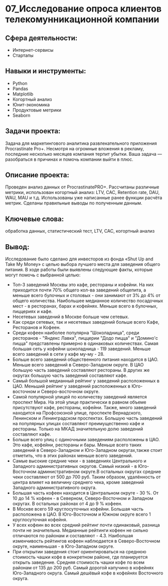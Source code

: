 # 07_Исследование опроса клиентов телекомунникационной компании
## Сфера деятельности:
- Интернет-сервисы
- Стартапы
## Навыки и инструменты:
- Python
- Pandas
- Matplotlib
- Когортный анализ
- Юнит-экономика
- Продуктовые метрики
- Seaborn
## Задачи проекта:
Задача для маркетингового аналитика развлекательного приложения Procrastinate Pro+. Несмотря на огромные вложения в рекламу, последние несколько месяцев компания терпит убытки. Ваша задача — разобраться в причинах и помочь компании выйти в плюс.
## Описание проекта:
Проведен анализ данных от ProcrastinatePRO+.
Рассчитаны различные метрики, использован когортный анализ: LTV, CAC, Retention rate, DAU, WAU, MAU и т.д. Использованы уже написанные ранее функции расчёта метрик. Сделаны правильные выводы по полученным данным.
## Ключевые слова:
обработка данных, статистический тест, LTV, CAC, когортный анализ
## Вывод:
Исследование было сделано для инвесторов из фонда «Shut Up and Take My Money» с целью выбора лучшего места для заведения общего питания. В ходе работы были выявлены следующие факты, которые могут помочь с выбранной целью:

- Топ-3 заведений Москвы это кафе, рестораны и кофейни. На них приходится почти 70% общего кол-ва заведений общепита, а меньше всего булочных и столовых - они занимают от 3% до 4% от общего количества.
Наибольшее медианное количество посадочных мест - в ресторанах, барах и кофейнях. Меньше всего в булочных, пиццериях и кафе.
- Несетевых заведений в Москве больше чем сетевых.
- Как среди сетевых, так и несетевых заведений больше всего Кафе, Ресторанов и Кофеен.
- Среди кофеен наиболее популярна "Шоколадница", среди ресторанов - "Яндекс Лавка", пиццерии "Додо пицца" и "Домино'с пицца" представлены примерно в одинаковых количествах. Самая большая сеть у кофейни шоколадница - 119 заведений. Меньше всего заведений в сети у кафе му-му - 28.
- Больше всего заведений общественного питания находится в ЦАО. Меньше всего заведений в Северо-Западном округе. В ЦАО большую часть заведений составляют рестораны. В других же округах большую часть заведений составляют кафе.
- Самый большой медианный рейтинг у заведений расположенных в ЦАО. Меньший рейтинг у заведений расположенных в Юго-восточном и Северо-восточном округе.
- Самой популярной улицей по количеству заведений является проспект Мира. На этой улице практически в равном объеме присутствуют кафе, рестораны, кофейни. Также, много заведений находится на Профсоюзной улице, проспекте Вернадского, Ленинском и Ленинградском проспектах. Большую часть заведений на популярных улицах составляют преимущественно кафе и рестораны. Только на МКАД значительную долю заведений составляют кафе.
- Больше всего улиц с одиночными заведениям расположены в ЦАО. Это кафе, кофейни, рестораны и бары. Меньше всего таких заведений в Северо-Западном и Юго-Западном округах,также стоит отметить, что в этих районах меньше всего заведений.
- Самые высокие средние чеки - в заведениях Центрального и Западного административных округов. Cамый низкий - в Юго-Восточном административном округе.В остальных округах средние чеки составляют от 500 до 700 руб. Таким образом, удалённость от центра влияет на величину среднего чека, кроме заведений Западного административного округа.
- Большая часть кофеен находится в Центральном округе - 30 %. От 10 до 14 % кофеен - в Северном, Северо-Восточном и Западном округах. В остальных районах от 4 до 9 % кофеен.
- В Москве всего 59 круглосуточных кофейни. Большая часть расположена в ЦАО. В Юго-Восточном и Южном округе всего 1 круглосуточная кофейня.
- У всех кофеин во всех средний рейтинг почти одинаковый, разница почти не значительна. Медианные рейтинги кофеен не сильно отличаются по районам и составляют - 4.3. Наиболшая изменчивость рейтингов кофеен наблюдается в Северо-Восточном округе, наименьшая - в Юго-Западном округе.
- При открытии заведения стоит ориентироваться на среднюю стоимость чашки кофе в конкретном районе, где планируется открыть заведение. Средняя стоимость чашки кофе по всем районам от 135 до 200 руб. Самый дорогой капучино в кофейнях Юго-Западного округа. Самый дешёвый кофе в кофейнях Восточного округа.

